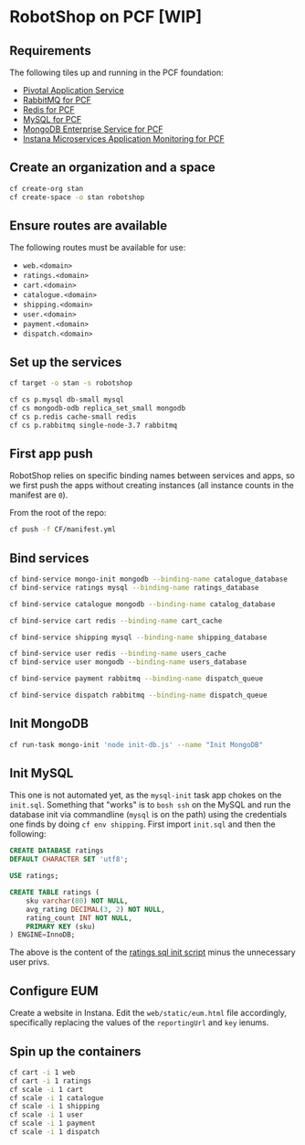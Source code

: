 # RobotShop on PCF [WIP]

## Requirements

The following tiles up and running in the PCF foundation:

- [Pivotal Application Service](https://network.pivotal.io/products/elastic-runtime)
- [RabbitMQ for PCF](https://network.pivotal.io/products/p-rabbitmq/)
- [Redis for PCF](https://network.pivotal.io/products/p-redis/)
- [MySQL for PCF](https://network.pivotal.io/products/pivotal-mysql/)
- [MongoDB Enterprise Service for PCF](https://network.pivotal.io/products/mongodb-enterprise-service/)
- [Instana Microservices Application Monitoring for PCF](https://network.pivotal.io/products/instana-microservices-application-monitoring/)

## Create an organization and a space

```sh
cf create-org stan
cf create-space -o stan robotshop
```

## Ensure routes are available

The following routes must be available for use:

- `web.<domain>`
- `ratings.<domain>`
- `cart.<domain>`
- `catalogue.<domain>`
- `shipping.<domain>`
- `user.<domain>`
- `payment.<domain>`
- `dispatch.<domain>`

## Set up the services

```sh
cf target -o stan -s robotshop

cf cs p.mysql db-small mysql
cf cs mongodb-odb replica_set_small mongodb
cf cs p.redis cache-small redis
cf cs p.rabbitmq single-node-3.7 rabbitmq
```

## First app push

RobotShop relies on specific binding names between services and apps, so we first push the apps without creating instances (all instance counts in the manifest are `0`).

From the root of the repo:

```sh
cf push -f CF/manifest.yml
```

## Bind services

```sh
cf bind-service mongo-init mongodb --binding-name catalogue_database
cf bind-service ratings mysql --binding-name ratings_database

cf bind-service catalogue mongodb --binding-name catalog_database

cf bind-service cart redis --binding-name cart_cache

cf bind-service shipping mysql --binding-name shipping_database

cf bind-service user redis --binding-name users_cache
cf bind-service user mongodb --binding-name users_database

cf bind-service payment rabbitmq --binding-name dispatch_queue

cf bind-service dispatch rabbitmq --binding-name dispatch_queue
```

## Init MongoDB

```sh
cf run-task mongo-init 'node init-db.js' --name "Init MongoDB"
```

## Init MySQL

This one is not automated yet, as the `mysql-init` task app chokes on the `init.sql`.
Something that "works" is to `bosh ssh` on the MySQL and run the database init via commandline (`mysql` is on the path) using the credentials one finds by doing `cf env shipping`.
First import `init.sql` and then the following:

```sql
CREATE DATABASE ratings
DEFAULT CHARACTER SET 'utf8';

USE ratings;

CREATE TABLE ratings (
    sku varchar(80) NOT NULL,
    avg_rating DECIMAL(3, 2) NOT NULL,
    rating_count INT NOT NULL,
    PRIMARY KEY (sku)
) ENGINE=InnoDB;
```

The above is the content of the [ratings sql init script](../mysql/20-ratings.sql) minus the unnecessary user privs.

## Configure EUM

Create a website in Instana.
Edit the `web/static/eum.html` file accordingly, specifically replacing the values of the `reportingUrl` and `key` ienums.

## Spin up the containers

```sh
cf cart -i 1 web
cf cart -i 1 ratings
cf scale -i 1 cart
cf scale -i 1 catalogue
cf scale -i 1 shipping
cf scale -i 1 user
cf scale -i 1 payment
cf scale -i 1 dispatch
```
